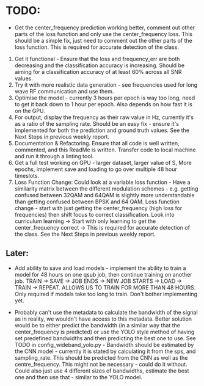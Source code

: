 # TODO:

- Get the center_frequency prediction working better, comment out other parts of the loss function and only use the center_frequency loss. This should be a simple fix, just need to comment out the other parts of the loss function. This is required for accurate detection of the class.

1. Get it functional - Ensure that the loss and frequency_err are both decreasing and the classification accuracy is increasing. Should be aiming for a classification accuracy of at least 60% across all SNR values.
1. Try it with more realistic data generation - see frequencies used for long wave RF communication and use them.
1. Optimise the model - currently 3 hours per epoch is way too long, need to get it back down to 1 hour per epoch. Also depends on how fast it is on the GPU.
1. For output, display the frequency as their raw value in Hz, currently it's as a ratio of the sampling rate. Should be an easy fix - ensure it's implemented for both the prediction and ground truth values. See the Next Steps in previous weekly report.
1. Documentation & Refactoring. Ensure that all code is well written, commented, and this ReadMe is written. Transfer code to local machine and run it through a linting tool.
1. Get a full test working on GPU - larger dataset, larger value of S, More epochs, implement save and loading to go over multiple 48 hour timeslots.
1. Loss Function Change:
   Could look at a variable loss function - Have a similarity matrix between the different modulation schemes - e.g. getting confused between 32QAM and 64QAM is slightly more understandable than getting confused between BPSK and 64 QAM. Loss function change - start with just getting the center_frequency (high loss for frequencies) then shift focus to correct classification. Look into curriculum learning -> Start with only learning to get the center_frequency correct -> This is required for accurate detection of the class. See the Next Steps in previous weekly report.

## Later:

- Add ability to save and load models - implement the ability to train a model for 48 hours on one qsub job, then continue training on another job. TRAIN -> SAVE -> JOB ENDS -> NEW JOB STARTS -> LOAD -> TRAIN -> REPEAT. ALLOWS US TO TRAIN FOR MORE THAN 48 HOURS. Only required if models take too long to train. Don't bother implementing yet.

- Probably can't use the metadata to calculate the bandwidth of the signal as in reality, we wouldn't have access to this metadata. Better solution would be to either predict the bandwidth (in a similar way that the center_frequency is predicted) or use the YOLO style method of having set predefined bandwidths and then predicting the best one to use. See TODO in config_wideband_yolo.py - Bandwidth should be estimated by the CNN model - currently it is stated by calculating it from the sps, and sampling_rate. This should be predicted from the CNN as well as the centre_frequency. This might not be necessary - could do it without. Could also just use 4 different sizes of bandwidths, estimate the best one and then use that - similar to the YOLO model.
